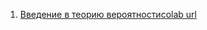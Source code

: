 1. [Введение в теорию вероятности](https://mathmechterver.github.io/terver2021/prac01/prac01.html)[colab url](https://colab.research.google.com/github/mathmechterver/terver2021/blob/master/prac01/prac01.ipynb)
